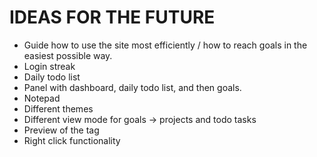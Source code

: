 # IDEAS FOR THE FUTURE
- Guide how to use the site most efficiently / how to reach goals in the easiest possible way.
- Login streak
- Daily todo list
- Panel with dashboard, daily todo list, and then goals.
- Notepad
- Different themes
- Different view mode for goals -> projects and todo tasks
- Preview of the tag
- Right click functionality